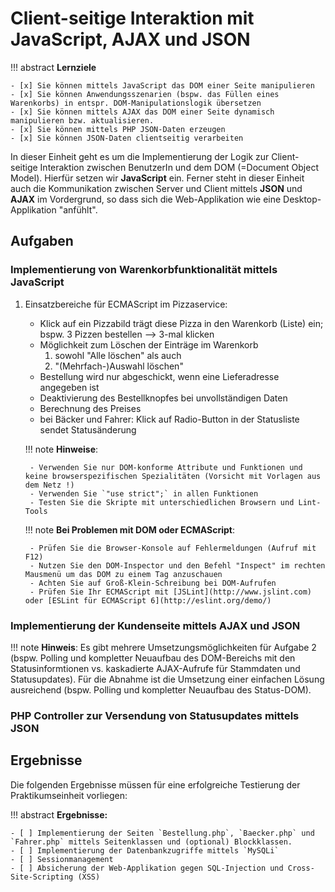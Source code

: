 # Client-seitige Interaktion mit JavaScript, AJAX und JSON

!!! abstract
    **Lernziele**

    - [x] Sie können mittels JavaScript das DOM einer Seite manipulieren
    - [x] Sie können Anwendungsszenarien (bspw. das Füllen eines Warenkorbs) in entspr. DOM-Manipulationslogik übersetzen
    - [x] Sie können mittels AJAX das DOM einer Seite dynamisch manipulieren bzw. aktualisieren.
    - [x] Sie können mittels PHP JSON-Daten erzeugen 
    - [x] Sie können JSON-Daten clientseitig verarbeiten 

In dieser Einheit geht es um die Implementierung der Logik zur Client-seitige Interaktion zwischen BenutzerIn und dem DOM (=Document Object Model). Hierfür setzen wir **JavaScript** ein. Ferner steht in dieser Einheit auch die Kommunikation zwischen Server und Client mittels **JSON** und **AJAX** im Vordergrund, so dass sich die Web-Applikation wie eine Desktop-Applikation "anfühlt". 


## Aufgaben

### Implementierung von Warenkorbfunktionalität mittels JavaScript

1. Einsatzbereiche für ECMAScript im Pizzaservice:
    - Klick auf ein Pizzabild trägt diese Pizza in den Warenkorb (Liste) ein;  
        bspw. 3 Pizzen bestellen --> 3-mal klicken
    - Möglichkeit zum Löschen der Einträge im Warenkorb 
        1. sowohl "Alle löschen" als auch 
        2. "(Mehrfach-)Auswahl löschen"
    - Bestellung wird nur abgeschickt, wenn eine Lieferadresse angegeben ist
    - Deaktivierung des Bestellknopfes bei unvollständigen Daten
    - Berechnung des Preises
    - bei Bäcker und Fahrer: Klick auf Radio-Button in der Statusliste sendet Statusänderung

    !!! note
        **Hinweise**:

        - Verwenden Sie nur DOM-konforme Attribute und Funktionen und keine browserspezifischen Spezialitäten (Vorsicht mit Vorlagen aus dem Netz !)
        - Verwenden Sie `"use strict";` in allen Funktionen
        - Testen Sie die Skripte mit unterschiedlichen Browsern und Lint-Tools

    !!! note
        **Bei Problemen mit DOM oder ECMAScript**:
        
        - Prüfen Sie die Browser-Konsole auf Fehlermeldungen (Aufruf mit F12)
        - Nutzen Sie den DOM-Inspector und den Befehl "Inspect" im rechten   Mausmenü um das DOM zu einem Tag anzuschauen
        - Achten Sie auf Groß-Klein-Schreibung bei DOM-Aufrufen
        - Prüfen Sie Ihr ECMAScript mit [JSLint](http://www.jslint.com) oder [ESLint für ECMAScript 6](http://eslint.org/demo/)

### Implementierung der Kundenseite mittels AJAX und JSON

!!! note
    **Hinweis**:
    Es gibt mehrere Umsetzungsmöglichkeiten für Aufgabe 2 (bspw. Polling und kompletter Neuaufbau des DOM-Bereichs mit den Statusinformtionen vs. kaskadierte AJAX-Aufrufe für Stammdaten und Statusupdates). Für die Abnahme ist die Umsetzung einer einfachen Lösung ausreichend (bspw. Polling und kompletter Neuaufbau des Status-DOM).


### PHP Controller zur Versendung von Statusupdates mittels JSON


## Ergebnisse

Die folgenden Ergebnisse müssen für eine erfolgreiche Testierung der Praktikumseinheit vorliegen:

!!! abstract
    __Ergebnisse:__

    - [ ] Implementierung der Seiten `Bestellung.php`, `Baecker.php` und `Fahrer.php` mittels Seitenklassen und (optional) Blockklassen.
    - [ ] Implementierung der Datenbankzugriffe mittels `MySQLi`
    - [ ] Sessionmanagement
    - [ ] Absicherung der Web-Applikation gegen SQL-Injection und Cross-Site-Scripting (XSS)